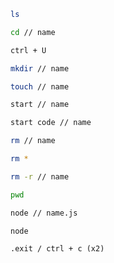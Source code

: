 <!-- !List -->

```bash
ls
```

<!-- !Change Directory -->

```bash
cd // name
```

<!-- !Clear entire line -->

```bash
ctrl + U
```

<!-- !Make Directory -->

```bash
mkdir // name
```

<!-- !To create new file -->

```bash
touch // name
```

<!-- !To open the file -->

```bash
start // name
```

<!-- !To open the file inside vscode -->

```bash
start code // name
```

<!-- !Remove file -->

```bash
rm // name
```

<!-- !Remove all files inside directory -->

```bash
rm *
```

<!-- !Remove directory with all files-->

```bash
rm -r // name
```

<!-- !Print Working Directory -->

```bash
pwd
```

<!-- !Run javascript file using node -->

```bash
node // name.js
```

<!-- !Run code editor on cli using node -->

```bash
node
```

<!-- !To exit node code editor -->

```node
.exit / ctrl + c (x2)
```
